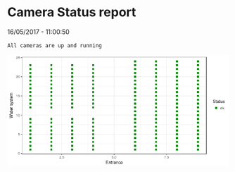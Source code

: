 Camera Status report
================
16/05/2017 - 11:00:50

    All cameras are up and running

![](camreport_files/figure-markdown_github/unnamed-chunk-2-1.png)
